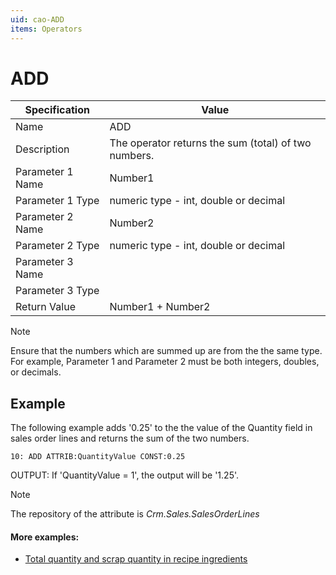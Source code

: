 ```yaml
---
uid: cao-ADD
items: Operators
---
```

# ADD 

| Specification | Value |
| ---- | ----- |
| Name | ADD |
| Description | The operator returns the sum (total) of two numbers. |
| Parameter 1 Name | Number1 |
| Parameter 1 Type | numeric type - int, double or decimal |
| Parameter 2 Name | Number2 |
| Parameter 2 Type | numeric type - int, double or decimal |
| Parameter 3 Name |
| Parameter 3 Type |
| Return Value | Number1 + Number2 |

> [!NOTE]
> 
> Ensure that the numbers which are summed up are from the the same type. <br>
> For example, Parameter 1 and Parameter 2 must be both integers, doubles, or decimals.

## Example
The following example adds '0.25' to the the value of the Quantity field in sales order lines and returns the sum of the two numbers.
```
10: ADD ATTRIB:QuantityValue CONST:0.25                 
```
OUTPUT: If 'QuantityValue = 1', the output will be '1.25'.

> [!NOTE]
> 
> The repository of the attribute is *Crm.Sales.SalesOrderLines*


#### More examples:
- [Total quantity and scrap quantity in recipe ingredients](https://docs.erp.net/tech/advanced/calculated-attributes/examples/total-quantity-and-scrap-in-recipe-ingredients.html)
